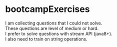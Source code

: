 # bootcampExercises
I am collecting questions that I could not solve.</br>
These questions are level of medium or hard.</br>
I prefer to solve questions with stream API (java8+).</br>
I also need to train on string operations.</br>
